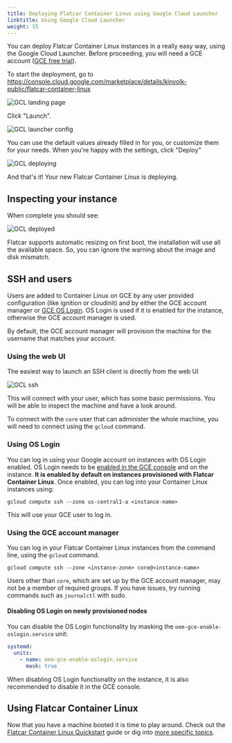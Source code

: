 ```yaml
---
title: Deploying Flatcar Container Linux using Google Cloud Launcher
linktitle: Using Google Cloud Launcher
weight: 15
---
```


You can deploy Flatcar Container Linux instances in a really easy way,
using the Google Cloud Launcher.  Before proceeding, you will need a GCE
account ([GCE free trial][free-trial]).

[free-trial]: https://cloud.google.com/free-trial/?utm_source=flatcar&utm_medium=partners&utm_campaign=partner-free-trial

To start the deployment, go to
<https://console.cloud.google.com/marketplace/details/kinvolk-public/flatcar-container-linux>

![GCL landing page](./img/gcl-landingpage.png)

Click "Launch".

![GCL launcher config](./img/gcl-launcherconfig.png)

You can use the default values already filled in for you, or customize them
for your needs. When you're happy with the settings, click "Deploy"

![GCL deploying](./img/gcl-deploying.png)

And that's it! Your new Flatcar Container Linux is deploying.

## Inspecting your instance

When complete you should see:

![GCL deployed](./img/gcl-deployed.png)

Flatcar supports automatic resizing on first boot, the installation will
use all the available space. So, you can ignore the warning about the image
and disk mismatch.

## SSH and users

Users are added to Container Linux on GCE by any user provided
configuration (like ignition or cloudinit) and by either the GCE account
manager or [GCE OS
Login](https://cloud.google.com/compute/docs/instances/managing-instance-access).
OS Login is used if it is enabled for the instance, otherwise the GCE
account manager is used.

By default, the GCE account manager will provision the machine for the
username that matches your account.

### Using the web UI

The easiest way to launch an SSH client is directly from the web UI

![GCL ssh](./img/gcl-ssh.png)

This will connect with your user, which has some basic permissions. You
will be able to inspect the machine and have a look around.

To connect with the `core` user that can administer the whole machine, you
will need to connect using the `gcloud` command.

### Using OS Login

You can log in using your Google account on instances with OS Login
enabled. OS Login needs to be [enabled in the GCE
console](https://cloud.google.com/compute/docs/instances/managing-instance-access#enable_oslogin)
and on the instance. **It is enabled by default on instances provisioned with
Flatcar Container Linux**. Once enabled, you can log into your Container Linux
instances using:

```shell
gcloud compute ssh --zone us-central1-a <instance-name>
```

This will use your GCE user to log in.

### Using the GCE account manager

You can log in your Flatcar Container Linux instances from the command
line, using the `gcloud` command.

```shell
gcloud compute ssh --zone <instance-zone> core@<instance-name>
```

Users other than `core`, which are set up by the GCE account manager, may
not be a member of required groups. If you have issues, try running
commands such as `journalctl` with sudo.

#### Disabling OS Login on newly provisioned nodes

You can disable the OS Login functionality by masking the `oem-gce-enable-oslogin.service` unit:

```yaml
systemd:
  units:
    - name: oem-gce-enable-oslogin.service
      mask: true
```

When disabling OS Login functionality on the instance, it is also recommended to disable it in the GCE console.

## Using Flatcar Container Linux

Now that you have a machine booted it is time to play around. Check out the [Flatcar Container Linux Quickstart](quickstart) guide or dig into [more specific topics](https://docs.flatcar-linux.org).
